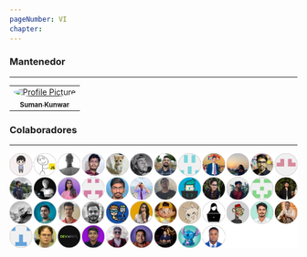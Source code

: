 ```yaml
---
pageNumber: VI
chapter: 
---
```


### Mantenedor

---
<!-- markdownlint-disable MD033 -->
<table>
  <tr>
    <td align="center">
      <a href="https://github.com/sumn2u">
        <img src="https://avatars.githubusercontent.com/u/6531541?v=4" alt="Profile Picture" style="border-radius: 50%; width: 100px; height: 100px;" />
        <br/>
        <sub><b>Suman Kunwar</b></sub>
      </a>
    </td>
  </tr>
</table>

### Colaboradores

---
![Colaboradores](../.gitbook/assets/contributors.png)

